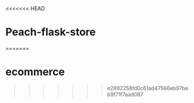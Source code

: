 <<<<<<< HEAD
# Peach-flask-store
=======
# ecommerce
>>>>>>> e2992258fd0c61ad47566eb97beb9f71f7aad087
